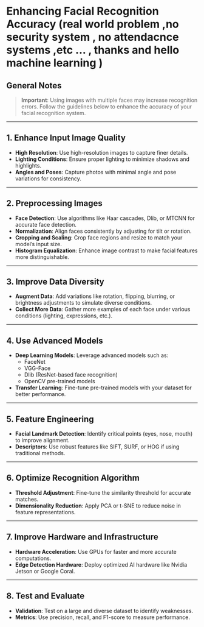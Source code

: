 
# Enhancing Facial Recognition Accuracy (real world problem ,no security system , no attendacnce systems ,etc ... , thanks and hello machine learning )

## General Notes
> **Important**: Using images with multiple faces may increase recognition errors. Follow the guidelines below to enhance the accuracy of your facial recognition system.

---

## 1. Enhance Input Image Quality
- **High Resolution**: Use high-resolution images to capture finer details.
- **Lighting Conditions**: Ensure proper lighting to minimize shadows and highlights.
- **Angles and Poses**: Capture photos with minimal angle and pose variations for consistency.

---

## 2. Preprocessing Images
- **Face Detection**: Use algorithms like Haar cascades, Dlib, or MTCNN for accurate face detection.
- **Normalization**: Align faces consistently by adjusting for tilt or rotation.
- **Cropping and Scaling**: Crop face regions and resize to match your model’s input size.
- **Histogram Equalization**: Enhance image contrast to make facial features more distinguishable.

---

## 3. Improve Data Diversity
- **Augment Data**: Add variations like rotation, flipping, blurring, or brightness adjustments to simulate diverse conditions.
- **Collect More Data**: Gather more examples of each face under various conditions (lighting, expressions, etc.).

---

## 4. Use Advanced Models
- **Deep Learning Models**: Leverage advanced models such as:
  - FaceNet
  - VGG-Face
  - Dlib (ResNet-based face recognition)
  - OpenCV pre-trained models
- **Transfer Learning**: Fine-tune pre-trained models with your dataset for better performance.

---

## 5. Feature Engineering
- **Facial Landmark Detection**: Identify critical points (eyes, nose, mouth) to improve alignment.
- **Descriptors**: Use robust features like SIFT, SURF, or HOG if using traditional methods.

---

## 6. Optimize Recognition Algorithm
- **Threshold Adjustment**: Fine-tune the similarity threshold for accurate matches.
- **Dimensionality Reduction**: Apply PCA or t-SNE to reduce noise in feature representations.

---

## 7. Improve Hardware and Infrastructure
- **Hardware Acceleration**: Use GPUs for faster and more accurate computations.
- **Edge Detection Hardware**: Deploy optimized AI hardware like Nvidia Jetson or Google Coral.

---

## 8. Test and Evaluate
- **Validation**: Test on a large and diverse dataset to identify weaknesses.
- **Metrics**: Use precision, recall, and F1-score to measure performance.
